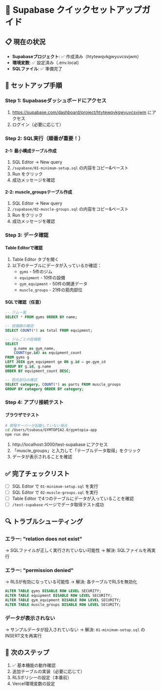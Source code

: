 # 🚀 Supabase クイックセットアップガイド

## 📋 現在の状況
- **Supabaseプロジェクト**: ✅ 作成済み（htytewqvkgwyuvcsvjwm）
- **環境変数**: ✅ 設定済み（.env.local）
- **SQLファイル**: ✅ 準備完了

## 🔧 セットアップ手順

### Step 1: Supabaseダッシュボードにアクセス
1. https://supabase.com/dashboard/project/htytewqvkgwyuvcsvjwm にアクセス
2. ログイン（必要に応じて）

### Step 2: SQL実行（順番が重要！）

#### 2-1: 最小構成テーブル作成
1. SQL Editor → New query
2. `/supabase/01-minimum-setup.sql` の内容をコピー&ペースト
3. Run をクリック
4. 成功メッセージを確認

#### 2-2: muscle_groupsテーブル作成
1. SQL Editor → New query
2. `/supabase/02-muscle-groups.sql` の内容をコピー&ペースト
3. Run をクリック
4. 成功メッセージを確認

### Step 3: データ確認

#### Table Editorで確認
1. Table Editor タブを開く
2. 以下のテーブルにデータが入っているか確認：
   - `gyms` - 5件のジム
   - `equipment` - 10件の設備
   - `gym_equipment` - 50件の関連データ
   - `muscle_groups` - 21件の筋肉部位

#### SQLで確認（任意）
```sql
-- ジム一覧
SELECT * FROM gyms ORDER BY name;

-- 設備数の確認
SELECT COUNT(*) as total FROM equipment;

-- ジムごとの設備数
SELECT 
    g.name as gym_name,
    COUNT(ge.id) as equipment_count
FROM gyms g
LEFT JOIN gym_equipment ge ON g.id = ge.gym_id
GROUP BY g.id, g.name
ORDER BY equipment_count DESC;

-- 筋肉部位の確認
SELECT category, COUNT(*) as parts FROM muscle_groups 
GROUP BY category ORDER BY category;
```

### Step 4: アプリ接続テスト

#### ブラウザでテスト
```bash
# 開発サーバーが起動していない場合
cd /Users/tsubasa/GYMTOPIA2.0/gymtopia-app
npm run dev
```

1. http://localhost:3000/test-supabase にアクセス
2. 「muscle_groups」と入力して「テーブルデータ取得」をクリック
3. データが表示されることを確認

## ✅ 完了チェックリスト
- [ ] SQL Editor で `01-minimum-setup.sql` を実行
- [ ] SQL Editor で `02-muscle-groups.sql` を実行
- [ ] Table Editor で4つのテーブルにデータが入っていることを確認
- [ ] `/test-supabase` ページでデータ取得テスト成功

## 🔍 トラブルシューティング

### エラー: "relation does not exist"
→ SQLファイルが正しく実行されていない可能性
→ 解決: SQLファイルを再実行

### エラー: "permission denied"
→ RLSが有効になっている可能性
→ 解決: 各テーブルでRLSを無効化
```sql
ALTER TABLE gyms DISABLE ROW LEVEL SECURITY;
ALTER TABLE equipment DISABLE ROW LEVEL SECURITY;
ALTER TABLE gym_equipment DISABLE ROW LEVEL SECURITY;
ALTER TABLE muscle_groups DISABLE ROW LEVEL SECURITY;
```

### データが表示されない
→ サンプルデータが投入されていない
→ 解決: `01-minimum-setup.sql` のINSERT文を再実行

## 📝 次のステップ
1. ✅ 基本機能の動作確認
2. 追加テーブルの実装（必要に応じて）
3. RLSポリシーの設定（本番前）
4. Vercel環境変数の設定